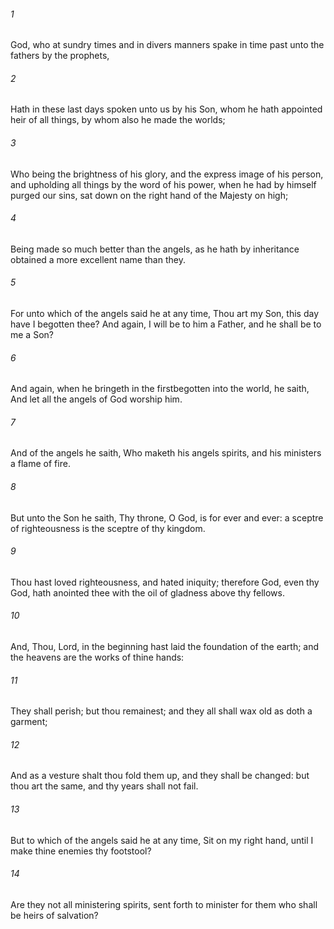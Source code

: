 ###### 1
God, who at sundry times and in divers manners spake in time past unto the fathers by the prophets,

###### 2
Hath in these last days spoken unto us by his Son, whom he hath appointed heir of all things, by whom also he made the worlds;

###### 3
Who being the brightness of his glory, and the express image of his person, and upholding all things by the word of his power, when he had by himself purged our sins, sat down on the right hand of the Majesty on high;

###### 4
Being made so much better than the angels, as he hath by inheritance obtained a more excellent name than they.

###### 5
For unto which of the angels said he at any time, Thou art my Son, this day have I begotten thee? And again, I will be to him a Father, and he shall be to me a Son?

###### 6
And again, when he bringeth in the firstbegotten into the world, he saith, And let all the angels of God worship him.

###### 7
And of the angels he saith, Who maketh his angels spirits, and his ministers a flame of fire.

###### 8
But unto the Son he saith, Thy throne, O God, is for ever and ever: a sceptre of righteousness is the sceptre of thy kingdom.

###### 9
Thou hast loved righteousness, and hated iniquity; therefore God, even thy God, hath anointed thee with the oil of gladness above thy fellows.

###### 10
And, Thou, Lord, in the beginning hast laid the foundation of the earth; and the heavens are the works of thine hands:

###### 11
They shall perish; but thou remainest; and they all shall wax old as doth a garment;

###### 12
And as a vesture shalt thou fold them up, and they shall be changed: but thou art the same, and thy years shall not fail.

###### 13
But to which of the angels said he at any time, Sit on my right hand, until I make thine enemies thy footstool?

###### 14
Are they not all ministering spirits, sent forth to minister for them who shall be heirs of salvation?

